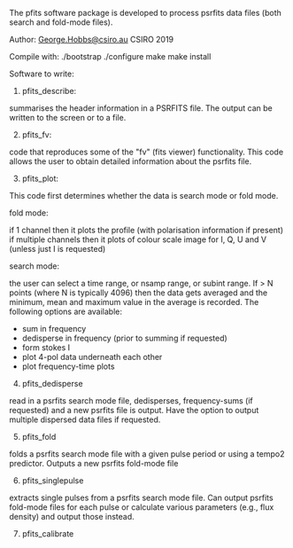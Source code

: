 The pfits software package is developed to process psrfits data files (both search and fold-mode files).

Author: George.Hobbs@csiro.au
CSIRO 2019

Compile with:
./bootstrap
./configure
make
make install

Software to write:

1. pfits_describe:

summarises the header information in a PSRFITS file.  The output can be written to the screen or to a file.

2. pfits_fv:

code that reproduces some of the "fv" (fits viewer) functionality. This code allows the user to obtain detailed information about the psrfits file.

3. pfits_plot:

This code first determines whether the data is search mode or fold mode.

fold mode:

if 1 channel then it plots the profile (with polarisation information if present)
if multiple channels then it plots of colour scale image for I, Q, U and V (unless just I is requested)

search mode:

the user can select a time range, or nsamp range, or subint range. If > N points (where N is typically 4096) then the data gets averaged and the minimum, mean and maximum value in the average is recorded. The following options are available:

- sum in frequency
- dedisperse in frequency (prior to summing if requested)
- form stokes I
- plot 4-pol data underneath each other
- plot frequency-time plots

4. pfits_dedisperse

read in a psrfits search mode file, dedisperses, frequency-sums (if requested) and a new psrfits file is output.  Have the option to output multiple dispersed data files if requested.

5. pfits_fold

folds a psrfits search mode file with a given pulse period or using a tempo2 predictor.  Outputs a new psrfits fold-mode file

6. pfits_singlepulse

extracts single pulses from a psrfits search mode file.  Can output psrfits fold-mode files for each pulse or calculate various parameters (e.g., flux density) and output those instead.

7. pfits_calibrate


